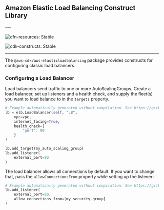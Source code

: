 ## Amazon Elastic Load Balancing Construct Library

<!--BEGIN STABILITY BANNER-->---


![cfn-resources: Stable](https://img.shields.io/badge/cfn--resources-stable-success.svg?style=for-the-badge)

![cdk-constructs: Stable](https://img.shields.io/badge/cdk--constructs-stable-success.svg?style=for-the-badge)

---
<!--END STABILITY BANNER-->

The `@aws-cdk/aws-elasticloadbalancing` package provides constructs for configuring
classic load balancers.

### Configuring a Load Balancer

Load balancers send traffic to one or more AutoScalingGroups. Create a load
balancer, set up listeners and a health check, and supply the fleet(s) you want
to load balance to in the `targets` property.

```python
# Example automatically generated without compilation. See https://github.com/aws/jsii/issues/826
lb = elb.LoadBalancer(self, "LB",
    vpc=vpc,
    internet_facing=True,
    health_check={
        "port": 80
    }
)

lb.add_target(my_auto_scaling_group)
lb.add_listener(
    external_port=80
)
```

The load balancer allows all connections by default. If you want to change that,
pass the `allowConnectionsFrom` property while setting up the listener:

```python
# Example automatically generated without compilation. See https://github.com/aws/jsii/issues/826
lb.add_listener(
    external_port=80,
    allow_connections_from=[my_security_group]
)
```
